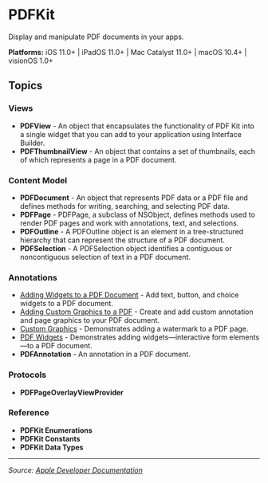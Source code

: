 # PDFKit

Display and manipulate PDF documents in your apps.

**Platforms:** iOS 11.0+ | iPadOS 11.0+ | Mac Catalyst 11.0+ | macOS 10.4+ | visionOS 1.0+

## Topics

### Views
- **PDFView** - An object that encapsulates the functionality of PDF Kit into a single widget that you can add to your application using Interface Builder.
- **PDFThumbnailView** - An object that contains a set of thumbnails, each of which represents a page in a PDF document.

### Content Model
- **PDFDocument** - An object that represents PDF data or a PDF file and defines methods for writing, searching, and selecting PDF data.
- **PDFPage** - PDFPage, a subclass of NSObject, defines methods used to render PDF pages and work with annotations, text, and selections.
- **PDFOutline** - A PDFOutline object is an element in a tree-structured hierarchy that can represent the structure of a PDF document.
- **PDFSelection** - A PDFSelection object identifies a contiguous or noncontiguous selection of text in a PDF document.

### Annotations
- [Adding Widgets to a PDF Document](https://developer.apple.com/documentation/pdfkit/adding_widgets_to_a_pdf_document) - Add text, button, and choice widgets to a PDF document.
- [Adding Custom Graphics to a PDF](https://developer.apple.com/documentation/pdfkit/adding_custom_graphics_to_a_pdf) - Create and add custom annotation and page graphics to your PDF document.
- [Custom Graphics](https://developer.apple.com/documentation/pdfkit/custom_graphics) - Demonstrates adding a watermark to a PDF page.
- [PDF Widgets](https://developer.apple.com/documentation/pdfkit/pdf_widgets) - Demonstrates adding widgets—interactive form elements—to a PDF document.
- **PDFAnnotation** - An annotation in a PDF document.

### Protocols
- **PDFPageOverlayViewProvider**

### Reference
- **PDFKit Enumerations**
- **PDFKit Constants**
- **PDFKit Data Types**

---

*Source: [Apple Developer Documentation](https://developer.apple.com/documentation/PDFKit)*